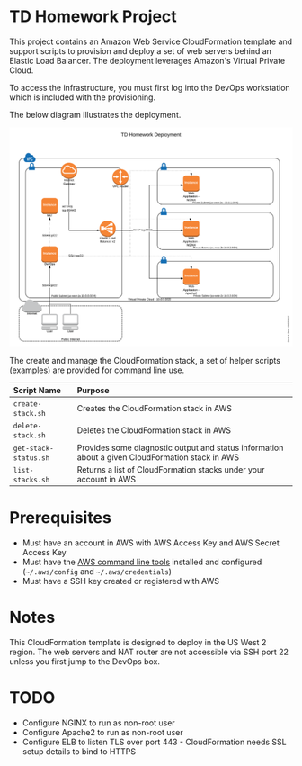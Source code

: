 # TD Homework Project 

This project contains an Amazon Web Service CloudFormation template and support scripts to provision and deploy
a set of web servers behind an Elastic Load Balancer.  The deployment leverages Amazon's Virtual Private Cloud.

To access the infrastructure, you must first log into the DevOps workstation which is included with the provisioning.

The below diagram illustrates the deployment.

![AWS Architecture](images/td-homework.png)

The create and manage the CloudFormation stack, a set of helper scripts (examples) are provided for command line use.
 
| Script Name | Purpose |
|:------------|:--------|
| `create-stack.sh` | Creates the CloudFormation stack in AWS |
| `delete-stack.sh` | Deletes the CloudFormation stack in AWS |
| `get-stack-status.sh` | Provides some diagnostic output and status information about a given CloudFormation stack in AWS |
| `list-stacks.sh` | Returns a list of CloudFormation stacks under your account in AWS |

# Prerequisites

- Must have an account in AWS with AWS Access Key and AWS Secret Access Key
- Must have the [AWS command line tools](https://aws.amazon.com/cli/) installed and configured (`~/.aws/config` and `~/.aws/credentials`)
- Must have a SSH key created or registered with AWS

# Notes

This CloudFormation template is designed to deploy in the US West 2 region.  The web servers and NAT router are not accessible
via SSH port 22 unless you first jump to the DevOps box.

# TODO

- Configure NGINX to run as non-root user
- Configure Apache2 to run as non-root user
- Configure ELB to listen TLS over port 443 - CloudFormation needs SSL setup details to bind to HTTPS